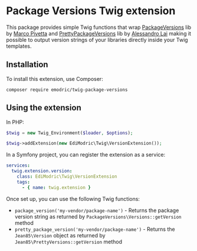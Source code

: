 Package Versions Twig extension
===============================

This package provides simple Twig functions that wrap [PackageVersions](https://github.com/ocramius/PackageVersions)
lib by [Marco Pivetta](https://github.com/ocramius) and [PrettyPackageVersions](https://github.com/Jean85/pretty-package-versions)
lib by [Alessandro Lai](https://github.com/Jean85) making it possible to output version strings of your libraries
directly inside your Twig templates.

## Installation

To install this extension, use Composer:

    composer require emodric/twig-package-versions

## Using the extension

In PHP:

```php
$twig = new Twig_Environment($loader, $options);

$twig->addExtension(new EdiModric\Twig\VersionExtension());
```

In a Symfony project, you can register the extension as a service:

```yaml
services:
  twig.extension.version:
    class: EdiModric\Twig\VersionExtension
    tags:
      - { name: twig.extension }
```

Once set up, you can use the following Twig functions:

* `package_version('my-vendor/package-name')` - Returns the package version string as returned by `PackageVersions\Versions::getVersion` method
* `pretty_package_version('my-vendor/package-name')` - Returns the `Jean85\Version` object as returned by `Jean85\PrettyVersions::getVersion` method
